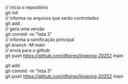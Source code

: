 // inicia o repositório </br>
git init </br>
// informa os arquivos que serão controlados </br>
git add . </br>
// gera uma versão </br>
git commit -m "lista 3" </br>
// informa a ramificação principal </br>
git branch -M main </br>
// envia para o github </br>
git push https://github.com/dfpires/lingprog-20252 main </br>

git add . </br>
git commit -m "lista 3" </br>
git push https://github.com/dfpires/lingprog-20252 main </br>